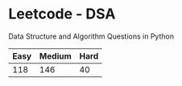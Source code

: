 # Leetcode - DSA

Data Structure and Algorithm Questions in Python

| Easy   |  Medium  | Hard |
|--------|----------|------|
|   118  |    146   |  40  |
